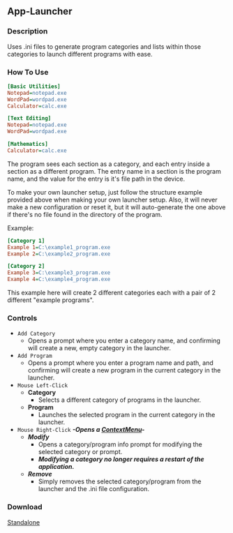 ## App-Launcher
### Description
Uses .ini files to generate program categories and lists within those categories to launch different programs with ease.

### How To Use
```ini
[Basic Utilities]
Notepad=notepad.exe
WordPad=wordpad.exe
Calculator=calc.exe

[Text Editing]
Notepad=notepad.exe
WordPad=wordpad.exe

[Mathematics]
Calculator=calc.exe
```

The program sees each section as a category, and each entry inside a section as a different program.
The entry name in a section is the program name, and the value for the entry is it's file path in the device.

To make your own launcher setup, just follow the structure example provided above when making your own launcher setup.
Also, it will never make a new configuration or reset it, but it will auto-generate the one above if there's no file found in the directory of the program.

Example:
```ini
[Category 1]
Example 1=C:\example1_program.exe
Example 2=C:\example2_program.exe

[Category 2]
Example 3=C:\example3_program.exe
Example 4=C:\example4_program.exe
```

This example here will create 2 different categories each with a pair of 2 different "example programs".

### Controls
  - `Add Category`
    - Opens a prompt where you enter a category name, and confirming will create a new, empty category in the launcher.
  - `Add Program`
    - Opens a prompt where you enter a program name and path, and confirming will create a new program in the current category in the launcher.
  - `Mouse Left-Click`
    - **Category**
      - Selects a different category of programs in the launcher.
    - **Program**
      - Launches the selected program in the current category in the launcher.
  - `Mouse Right-Click` ***-Opens a [ContextMenu](https://docs.microsoft.com/en-us/dotnet/desktop/wpf/controls/contextmenu?view=netframeworkdesktop-4.8)-***
    - ***Modify***
      - Opens a category/program info prompt for modifying the selected category or prompt.
      - ***Modifying a category no longer requires a restart of the application.***
    - ***Remove***
      - Simply removes the selected category/program from the launcher and the .ini file configuration.

### Download
[Standalone](https://github.com/Lexz-08/App-Launcher/releases/download/1.0/Standalone.zip)
